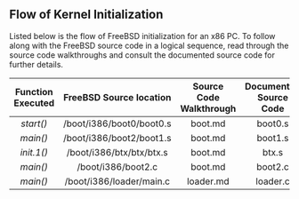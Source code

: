 ## Flow of Kernel Initialization

Listed below is the flow of FreeBSD initialization for an x86 PC. To follow along with the FreeBSD source code
in a logical sequence, read through the source code walkthroughs and consult the documented source code
for further details. 

| Function Executed | FreeBSD Source location | Source Code Walkthrough | Documented Source Code |
|:-----------------:|:---------------------:|:-----------------------:|:----------------------:|
| _start()_ | /boot/i386/boot0/boot0.s | boot.md | boot0.s |
| _main()_ | /boot/i386/boot2/boot1.s | boot.md | boot1.s |
| _init.1()_ | /boot/i386/btx/btx/btx.s | boot.md | btx.s |
| _main()_ | /boot/i386/boot2.c | boot.md | boot2.c |
| _main()_ | /boot/i386/loader/main.c | loader.md | loader.c |
